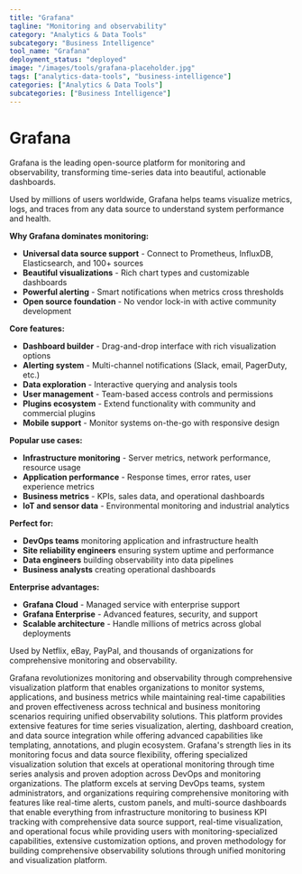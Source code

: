 ```yaml
---
title: "Grafana"
tagline: "Monitoring and observability"
category: "Analytics & Data Tools"
subcategory: "Business Intelligence"
tool_name: "Grafana"
deployment_status: "deployed"
image: "/images/tools/grafana-placeholder.jpg"
tags: ["analytics-data-tools", "business-intelligence"]
categories: ["Analytics & Data Tools"]
subcategories: ["Business Intelligence"]
---
```


# Grafana

Grafana is the leading open-source platform for monitoring and observability, transforming time-series data into beautiful, actionable dashboards.

Used by millions of users worldwide, Grafana helps teams visualize metrics, logs, and traces from any data source to understand system performance and health.

**Why Grafana dominates monitoring:**
- **Universal data source support** - Connect to Prometheus, InfluxDB, Elasticsearch, and 100+ sources
- **Beautiful visualizations** - Rich chart types and customizable dashboards
- **Powerful alerting** - Smart notifications when metrics cross thresholds
- **Open source foundation** - No vendor lock-in with active community development

**Core features:**
- **Dashboard builder** - Drag-and-drop interface with rich visualization options
- **Alerting system** - Multi-channel notifications (Slack, email, PagerDuty, etc.)
- **Data exploration** - Interactive querying and analysis tools
- **User management** - Team-based access controls and permissions
- **Plugins ecosystem** - Extend functionality with community and commercial plugins
- **Mobile support** - Monitor systems on-the-go with responsive design

**Popular use cases:**
- **Infrastructure monitoring** - Server metrics, network performance, resource usage
- **Application performance** - Response times, error rates, user experience metrics
- **Business metrics** - KPIs, sales data, and operational dashboards
- **IoT and sensor data** - Environmental monitoring and industrial analytics

**Perfect for:**
- **DevOps teams** monitoring application and infrastructure health
- **Site reliability engineers** ensuring system uptime and performance
- **Data engineers** building observability into data pipelines
- **Business analysts** creating operational dashboards

**Enterprise advantages:**
- **Grafana Cloud** - Managed service with enterprise support
- **Grafana Enterprise** - Advanced features, security, and support
- **Scalable architecture** - Handle millions of metrics across global deployments

Used by Netflix, eBay, PayPal, and thousands of organizations for comprehensive monitoring and observability.

Grafana revolutionizes monitoring and observability through comprehensive visualization platform that enables organizations to monitor systems, applications, and business metrics while maintaining real-time capabilities and proven effectiveness across technical and business monitoring scenarios requiring unified observability solutions. This platform provides extensive features for time series visualization, alerting, dashboard creation, and data source integration while offering advanced capabilities like templating, annotations, and plugin ecosystem. Grafana's strength lies in its monitoring focus and data source flexibility, offering specialized visualization solution that excels at operational monitoring through time series analysis and proven adoption across DevOps and monitoring organizations. The platform excels at serving DevOps teams, system administrators, and organizations requiring comprehensive monitoring with features like real-time alerts, custom panels, and multi-source dashboards that enable everything from infrastructure monitoring to business KPI tracking with comprehensive data source support, real-time visualization, and operational focus while providing users with monitoring-specialized capabilities, extensive customization options, and proven methodology for building comprehensive observability solutions through unified monitoring and visualization platform.